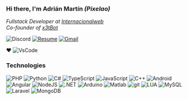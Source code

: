 ### Hi there, I'm Adrián Martín _(Pixelao)_
*Fullstack Developer at [Internacionalweb](https://internacionalweb.com)*  
*Co-founder of [x3tBot](https://x3tbot.com)*

![Discord](https://img.shields.io/badge/Pixelao%234768-7289DA?logo=discord&style=flat-square&logoColor=white)
[![Resume](https://img.shields.io/badge/Resume-000000?logo=github&style=flat-square&logoColor=white)](https://github.com/Pixelao/)
[![Gmail](https://img.shields.io/badge/Email-D14836?logo=gmail&style=flat-square&logoColor=white)](mailto:contacto@adrianmr.com)

❤️ ![VsCode](https://img.shields.io/badge/VsCode-007ACC?logo=visual-studio-code&style=flat-square&logoColor=white)

### Technologies
![PHP](https://img.shields.io/badge/PHP-777BB4?style=flat-square&logo=php&logoColor=white)
![Python](https://img.shields.io/badge/Python-3776AB?style=flat-square&logo=python&logoColor=white)
![C#](https://img.shields.io/badge/C%23-239120?style=flat-square&logo=c-sharp&logoColor=white)
![TypeScript](https://img.shields.io/badge/TypeScript-007ACC?style=flat-square&logo=typescript&logoColor=white)
![JavaScript](https://img.shields.io/badge/JavaScript-F7DF1E?style=flat-square&logo=javascript&logoColor=black)
![C++](https://img.shields.io/badge/C%2B%2B-00599C?style=flat-square&logo=c%2B%2B)
![Android](https://img.shields.io/badge/Android-3DDC84?style=flat-square&logo=android&logoColor=white)
![Angular](https://img.shields.io/badge/Angular-DD0031?style=flat-square&logo=angular)
![NodeJS](https://img.shields.io/badge/NodeJS-339933?style=flat-square&logo=node.js&logoColor=white)
![.NET](https://img.shields.io/badge/.NET-5C2D91?style=flat-square&logo=.net)
![Arduino](https://img.shields.io/badge/Arduino-00979D?style=flat-square&logo=arduino&logoColor=white)
![Matlab](https://img.shields.io/badge/Matlab-0076A8?style=flat-square&logo=Mathworks&logoColor=white)
![git](https://img.shields.io/badge/git-F05032?style=flat-square&logo=git&logoColor=white)
![LUA](https://img.shields.io/badge/Lua-2C2D72?style=flat-square&logo=lua&logoColor=white)
![MySQL](https://img.shields.io/badge/MySQL-4479A1?style=flat-square&logo=mysql&logoColor=white)
![Laravel](https://img.shields.io/badge/Laravel-FF2D20?style=flat-square&logo=laravel&logoColor=white)
![MongoDB](https://img.shields.io/badge/MongoDB-47A248?style=flat-square&logo=mongodb&logoColor=white)
